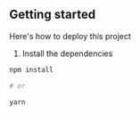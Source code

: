 ## Getting started

Here's how to deploy this project

1. Install the dependencies

```sh
npm install

# or

yarn
```
